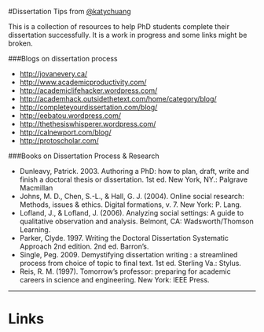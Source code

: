 #Dissertation Tips
from [@katychuang][1]

This is a collection of resources to help PhD students complete their dissertation successfully. It is a work in progress and some links might be broken. 

###Blogs on dissertation process

* http://jovanevery.ca/
* http://www.academicproductivity.com/
* http://academiclifehacker.wordpress.com/
* http://academhack.outsidethetext.com/home/category/blog/
* http://completeyourdissertation.com/blog/
* http://eebatou.wordpress.com/
* http://thethesiswhisperer.wordpress.com/
* http://calnewport.com/blog/
* http://protoscholar.com/

###Books on Dissertation Process & Research

* Dunleavy, Patrick. 2003. Authoring a PhD: how to plan, draft, write and finish a doctoral thesis or dissertation. 1st ed. New York, NY.: Palgrave Macmillan
* Johns, M. D., Chen, S.-L., & Hall, G. J. (2004). Online social research: Methods, issues & ethics. Digital formations, v. 7. New York: P. Lang.
* Lofland, J., & Lofland, J. (2006). Analyzing social settings: A guide to qualitative observation and analysis. Belmont, CA: Wadsworth/Thomson Learning.
* Parker, Clyde. 1997. Writing the Doctoral Dissertation Systematic Approach 2nd edition.  2nd ed. Barron’s.
* Single, Peg. 2009. Demystifying dissertation writing : a streamlined process from choice of topic to final text. 1st ed. Sterling Va.: Stylus.  
* Reis, R. M. (1997). Tomorrow’s professor: preparing for academic careers in science and engineering. New York: IEEE Press.


---

# Links

[1]: http://twitter.com/katychuang

